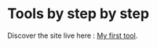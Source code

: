 # Tools by step by step

Discover the site live here :  [My first tool]((https://laurent-stp95.github.io/react-deploy/)).

